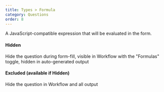 ```yaml
---
title: Types > Formula
category: Questions
order: 8
---
```


A JavaScript-compatible expression that will be evaluated in the form.

#### Hidden

Hide the question during form-fill, visible in Workflow with the "Formulas" toggle, hidden in auto-generated output

#### Excluded (available if Hidden)

Hide the question in Workflow and all output